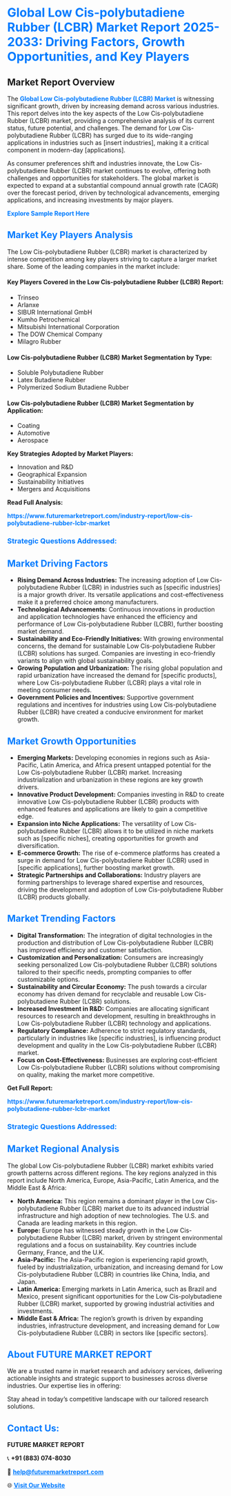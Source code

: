 <h1 style="color: #007BFF;">Global Low Cis-polybutadiene Rubber (LCBR) Market Report 2025-2033: Driving Factors, Growth Opportunities, and Key Players</h1>

<section id="overview">
<h2>Market Report Overview</h2>
<p>The <a href="https://www.futuremarketreport.com/industry-report/low-cis-polybutadiene-rubber-lcbr-market" style="color: #007BFF; text-decoration: none;"><strong>Global Low Cis-polybutadiene Rubber (LCBR) Market</strong></a> is witnessing significant growth, driven by increasing demand across various industries. This report delves into the key aspects of the Low Cis-polybutadiene Rubber (LCBR) market, providing a comprehensive analysis of its current status, future potential, and challenges. The demand for Low Cis-polybutadiene Rubber (LCBR) has surged due to its wide-ranging applications in industries such as [insert industries], making it a critical component in modern-day [applications].</p>
<p>As consumer preferences shift and industries innovate, the Low Cis-polybutadiene Rubber (LCBR) market continues to evolve, offering both challenges and opportunities for stakeholders. The global market is expected to expand at a substantial compound annual growth rate (CAGR) over the forecast period, driven by technological advancements, emerging applications, and increasing investments by major players.</p>
</section>

<section id="overview">
<p><a href="https://www.futuremarketreport.com/request-sample/reportId=85182" style="color: #007BFF; text-decoration: none;"><strong>Explore Sample Report Here</strong></a></p>
</section>

<section id="key-players">
<h2 style="color: #007BFF;">Market Key Players Analysis</h2>
<p>The Low Cis-polybutadiene Rubber (LCBR) market is characterized by intense competition among key players striving to capture a larger market share. Some of the leading companies in the market include:</p>
<h4>Key Players Covered in the Low Cis-polybutadiene Rubber (LCBR) Report:</h4>
<ul><li>Trinseo</li><li>Arlanxe</li><li>SIBUR International GmbH</li><li>Kumho Petrochemical</li><li>Mitsubishi International Corporation</li><li>The DOW Chemical Company</li><li>Milagro Rubber</li></ul>
<h4>Low Cis-polybutadiene Rubber (LCBR) Market Segmentation by Type:</h4>
<ul><li>Soluble Polybutadiene Rubber</li><li>Latex Butadiene Rubber</li><li>Polymerized Sodium Butadiene Rubber</li></ul>

<h4>Low Cis-polybutadiene Rubber (LCBR) Market Segmentation by Application:</h4>
<ul><li>Coating</li><li>Automotive</li><li>Aerospace</li></ul>
<p><strong>Key Strategies Adopted by Market Players:</strong></p>
<ul>
<li>Innovation and R&D</li>
<li>Geographical Expansion</li>
<li>Sustainability Initiatives</li>
<li>Mergers and Acquisitions</li>
</ul>
</section>

<section>
<p><strong>Read Full Analysis: </strong></p><a href="https://www.futuremarketreport.com/industry-report/low-cis-polybutadiene-rubber-lcbr-market" style="color: #007BFF; text-decoration: none;"><strong>https://www.futuremarketreport.com/industry-report/low-cis-polybutadiene-rubber-lcbr-market</strong></a>
<h3 style="color: #007BFF;">Strategic Questions Addressed:</h3>
</section>

<section id="driving-factors">
<h2 style="color: #007BFF;">Market Driving Factors</h2>
<ul>
<li><strong>Rising Demand Across Industries:</strong> The increasing adoption of Low Cis-polybutadiene Rubber (LCBR) in industries such as [specific industries] is a major growth driver. Its versatile applications and cost-effectiveness make it a preferred choice among manufacturers.</li>
<li><strong>Technological Advancements:</strong> Continuous innovations in production and application technologies have enhanced the efficiency and performance of Low Cis-polybutadiene Rubber (LCBR), further boosting market demand.</li>
<li><strong>Sustainability and Eco-Friendly Initiatives:</strong> With growing environmental concerns, the demand for sustainable Low Cis-polybutadiene Rubber (LCBR) solutions has surged. Companies are investing in eco-friendly variants to align with global sustainability goals.</li>
<li><strong>Growing Population and Urbanization:</strong> The rising global population and rapid urbanization have increased the demand for [specific products], where Low Cis-polybutadiene Rubber (LCBR) plays a vital role in meeting consumer needs.</li>
<li><strong>Government Policies and Incentives:</strong> Supportive government regulations and incentives for industries using Low Cis-polybutadiene Rubber (LCBR) have created a conducive environment for market growth.</li>
</ul>
</section>

<section id="growth-opportunities">
<h2 style="color: #007BFF;">Market Growth Opportunities</h2>
<ul>
<li><strong>Emerging Markets:</strong> Developing economies in regions such as Asia-Pacific, Latin America, and Africa present untapped potential for the Low Cis-polybutadiene Rubber (LCBR) market. Increasing industrialization and urbanization in these regions are key growth drivers.</li>
<li><strong>Innovative Product Development:</strong> Companies investing in R&D to create innovative Low Cis-polybutadiene Rubber (LCBR) products with enhanced features and applications are likely to gain a competitive edge.</li>
<li><strong>Expansion into Niche Applications:</strong> The versatility of Low Cis-polybutadiene Rubber (LCBR) allows it to be utilized in niche markets such as [specific niches], creating opportunities for growth and diversification.</li>
<li><strong>E-commerce Growth:</strong> The rise of e-commerce platforms has created a surge in demand for Low Cis-polybutadiene Rubber (LCBR) used in [specific applications], further boosting market growth.</li>
<li><strong>Strategic Partnerships and Collaborations:</strong> Industry players are forming partnerships to leverage shared expertise and resources, driving the development and adoption of Low Cis-polybutadiene Rubber (LCBR) products globally.</li>
</ul>
</section>

<section id="trending-factors">
<h2 style="color: #007BFF;">Market Trending Factors</h2>
<ul>
<li><strong>Digital Transformation:</strong> The integration of digital technologies in the production and distribution of Low Cis-polybutadiene Rubber (LCBR) has improved efficiency and customer satisfaction.</li>
<li><strong>Customization and Personalization:</strong> Consumers are increasingly seeking personalized Low Cis-polybutadiene Rubber (LCBR) solutions tailored to their specific needs, prompting companies to offer customizable options.</li>
<li><strong>Sustainability and Circular Economy:</strong> The push towards a circular economy has driven demand for recyclable and reusable Low Cis-polybutadiene Rubber (LCBR) solutions.</li>
<li><strong>Increased Investment in R&D:</strong> Companies are allocating significant resources to research and development, resulting in breakthroughs in Low Cis-polybutadiene Rubber (LCBR) technology and applications.</li>
<li><strong>Regulatory Compliance:</strong> Adherence to strict regulatory standards, particularly in industries like [specific industries], is influencing product development and quality in the Low Cis-polybutadiene Rubber (LCBR) market.</li>
<li><strong>Focus on Cost-Effectiveness:</strong> Businesses are exploring cost-efficient Low Cis-polybutadiene Rubber (LCBR) solutions without compromising on quality, making the market more competitive.</li>
</ul>
</section>

<section>
<p><strong>Get Full Report: </strong></p><a href="https://www.futuremarketreport.com/industry-report/low-cis-polybutadiene-rubber-lcbr-market" style="color: #007BFF; text-decoration: none;"><strong>https://www.futuremarketreport.com/industry-report/low-cis-polybutadiene-rubber-lcbr-market</strong></a>
<h3 style="color: #007BFF;">Strategic Questions Addressed:</h3>
</section>


<section id="regional-analysis">
<h2 style="color: #007BFF;">Market Regional Analysis</h2>
<p>The global Low Cis-polybutadiene Rubber (LCBR) market exhibits varied growth patterns across different regions. The key regions analyzed in this report include North America, Europe, Asia-Pacific, Latin America, and the Middle East & Africa:</p>
<ul>
<li><strong>North America:</strong> This region remains a dominant player in the Low Cis-polybutadiene Rubber (LCBR) market due to its advanced industrial infrastructure and high adoption of new technologies. The U.S. and Canada are leading markets in this region.</li>
<li><strong>Europe:</strong> Europe has witnessed steady growth in the Low Cis-polybutadiene Rubber (LCBR) market, driven by stringent environmental regulations and a focus on sustainability. Key countries include Germany, France, and the U.K.</li>
<li><strong>Asia-Pacific:</strong> The Asia-Pacific region is experiencing rapid growth, fueled by industrialization, urbanization, and increasing demand for Low Cis-polybutadiene Rubber (LCBR) in countries like China, India, and Japan.</li>
<li><strong>Latin America:</strong> Emerging markets in Latin America, such as Brazil and Mexico, present significant opportunities for the Low Cis-polybutadiene Rubber (LCBR) market, supported by growing industrial activities and investments.</li>
<li><strong>Middle East & Africa:</strong> The region’s growth is driven by expanding industries, infrastructure development, and increasing demand for Low Cis-polybutadiene Rubber (LCBR) in sectors like [specific sectors].</li>
</ul>
</section>

<footer>
<h2 style="color: #007BFF;">About FUTURE MARKET REPORT</h2>
<p>We are a trusted name in market research and advisory services, delivering actionable insights and strategic support to businesses across diverse industries. Our expertise lies in offering:</p>

<p>Stay ahead in today’s competitive landscape with our tailored research solutions.</p>

<h2 style="color: #007BFF;">Contact Us:</h2>
<p><strong>FUTURE MARKET REPORT</strong></p>
<p>📞 <strong>+91 (883) 074-8030</strong></p>
<p>📧 <strong><a href="mailto:help@futuremarketreport.com" style="color: #007BFF;">help@futuremarketreport.com</a></strong></p>
<p>🌐 <strong><a href="https://www.futuremarketreport.com/" style="color: #007BFF;">Visit Our Website</a></strong></p>
</footer>